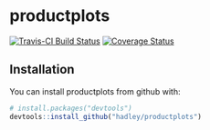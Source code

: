 # productplots

[![Travis-CI Build Status](https://travis-ci.org/hadley/productplots.svg?branch=master)](https://travis-ci.org/hadley/productplots)
[![Coverage Status](https://img.shields.io/codecov/c/github/hadley/productplots/master.svg)](https://codecov.io/github/hadley/productplots?branch=master)

## Installation

You can install productplots from github with:

```R
# install.packages("devtools")
devtools::install_github("hadley/productplots")
```
